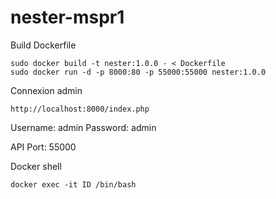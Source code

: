 # nester-mspr1


Build Dockerfile

```
sudo docker build -t nester:1.0.0 - < Dockerfile
sudo docker run -d -p 8000:80 -p 55000:55000 nester:1.0.0
```

Connexion admin
```
http://localhost:8000/index.php
```

Username: admin
Password: admin


API Port: 55000

Docker shell

```
docker exec -it ID /bin/bash
```